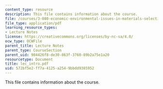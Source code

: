 ```yaml
---
content_type: resource
description: This file contains information about the course.
file: /courses/3-080-economic-environmental-issues-in-materials-selection-fall-2005/572bf5e2ff7a4125a2549bbdd9385952_lec_intro.pdf
file_type: application/pdf
learning_resource_types:
- Lecture Notes
license: https://creativecommons.org/licenses/by-nc-sa/4.0/
ocw_type: OCWFile
parent_title: Lecture Notes
parent_type: CourseSection
parent_uid: 984426f8-de30-863f-3760-89b2a75e1a20
resourcetype: Document
title: lec_intro.pdf
uid: 572bf5e2-ff7a-4125-a254-9bbdd9385952
---
```

This file contains information about the course.